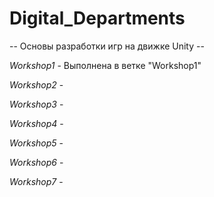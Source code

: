 # Digital_Departments

-- Основы разработки игр  на движке Unity --

*Workshop1* - Выполнена в ветке "Workshop1"

*Workshop2* -

*Workshop3* -

*Workshop4* -

*Workshop5* -

*Workshop6* -

*Workshop7* -
